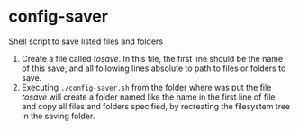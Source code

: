 # config-saver
Shell script to save listed files and folders

1. Create a file called *tosave*. In this file, the first line should be the name of this save, and all 
   following lines absolute to path to files or folders to save.
2. Executing `./config-saver.sh` from the folder where was put the file *tosave* will create a folder named
   like the name in the first line of file, and copy all files and folders specified, by recreating the
   filesystem tree in the saving folder.
